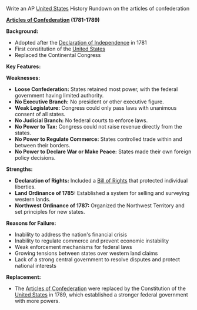 Write an AP [United States](./../United-States/) History Rundown on the articles of confederation


**[Articles of Confederation](./../Articles-of-Confederation/) (1781-1789)**

**Background:**
* Adopted after the [Declaration of Independence](./../Declaration-of-Independence/) in 1781
* First constitution of the [United States](./../United-States/)
* Replaced the Continental Congress

**Key Features:**

**Weaknesses:**
* **Loose Confederation:** States retained most power, with the federal government having limited authority.
* **No Executive Branch:** No president or other executive figure.
* **Weak Legislature:** Congress could only pass laws with unanimous consent of all states.
* **No Judicial Branch:** No federal courts to enforce laws.
* **No Power to Tax:** Congress could not raise revenue directly from the states.
* **No Power to Regulate Commerce:** States controlled trade within and between their borders.
* **No Power to Declare War or Make Peace:** States made their own foreign policy decisions.

**Strengths:**
* **Declaration of Rights:** Included a [Bill of Rights](./../Bill-of-Rights/) that protected individual liberties.
* **Land Ordinance of 1785:** Established a system for selling and surveying western lands.
* **Northwest Ordinance of 1787:** Organized the Northwest Territory and set principles for new states.

**Reasons for Failure:**
* Inability to address the nation's financial crisis
* Inability to regulate commerce and prevent economic instability
* Weak enforcement mechanisms for federal laws
* Growing tensions between states over western land claims
* Lack of a strong central government to resolve disputes and protect national interests

**Replacement:**
* The [Articles of Confederation](./../Articles-of-Confederation/) were replaced by the Constitution of the [United States](./../United-States/) in 1789, which established a stronger federal government with more powers.
